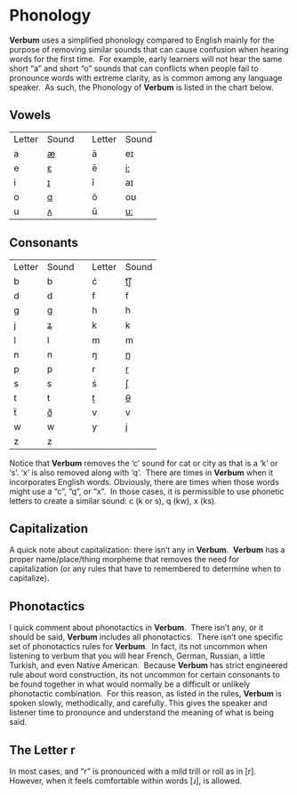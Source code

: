 # Phonology

**Verbum** uses a simplified phonology compared to English mainly for the purpose of removing similar sounds that can cause confusion when hearing words for the first time.&nbsp; For example, early learners will not hear the same short “a” and short “o” sounds that can conflicts when people fail to pronounce words with extreme clarity, as is common among any language speaker.&nbsp; As such, the Phonology of **Verbum** is listed in the chart below.

## Vowels

||||||
|--- |--- |--- |--- |--- |
|Letter|Sound||Letter|Sound|
|a|[æ](https://en.wikipedia.org/wiki/File:Near-open_front_unrounded_vowel.ogg)||ā|eɪ|
|e|[ɛ](https://en.wikipedia.org/wiki/File:Open-mid_front_unrounded_vowel.ogg)||ē|[i:](https://en.wikipedia.org/wiki/File:Close_front_unrounded_vowel.ogg)|
|i|[ɪ](https://en.wikipedia.org/wiki/File:Near-close_near-front_unrounded_vowel.ogg)||ī|aɪ|
|o|[ɑ](https://en.wikipedia.org/wiki/File:Open_back_unrounded_vowel.ogg)||ō|oʊ|
|u|[ʌ](https://en.wikipedia.org/wiki/File:PR-open-mid_back_unrounded_vowel2.ogg)||ū|[u:](https://en.wikipedia.org/wiki/File:Close_back_rounded_vowel.ogg)|

## Consonants

||||||
|--- |--- |--- |--- |--- |
|Letter|Sound||Letter|Sound|
|b|b||ć|[t͡ʃ](https://en.wikipedia.org/wiki/File:Voiceless_palato-alveolar_affricate.ogg)|
|d|d||f|f|
|g|g||h|h|
|j|[ʑ](https://en.wikipedia.org/wiki/File:Voiced_alveolo-palatal_sibilant.ogg)||k|k|
|l|l||m|m|
|n|n||ŋ|[ŋ](https://en.wikipedia.org/wiki/File:Velar_nasal.ogg)|
|p|p||r|[r](https://en.wikipedia.org/wiki/File:Alveolar_trill.ogg)|
|s|s||ś|[ʃ](https://en.wikipedia.org/wiki/File:Voiceless_palato-alveolar_sibilant.ogg)|
|t|t||ṯ|[θ](https://en.wikipedia.org/wiki/File:Voiceless_dental_fricative.ogg)|
|ẗ|[ð](https://en.wikipedia.org/wiki/File:Voiced_dental_fricative.ogg)||v|v|
|w|w||y|[j](https://en.wikipedia.org/wiki/File:Palatal_approximant.ogg)|
|z|z||||

Notice that **Verbum** removes the ‘c’ sound for cat or city as that is a ‘k’ or ‘s’. ‘x’ is also removed along with ‘q’.&nbsp; There are times in **Verbum** when it incorporates English words. Obviously, there are times when those words might use a “c”, “q”, or “x”.&nbsp; In those cases, it is permissible to use phonetic letters to create a similar sound: c (k or s), q (kw), x (ks).

## Capitalization

A quick note about capitalization: there isn’t any in **Verbum**.&nbsp; **Verbum** has a proper name/place/thing morpheme that removes the need for capitalization (or any rules that have to remembered to determine when to capitalize).

## Phonotactics

I quick comment about phonotactics in **Verbum**.&nbsp; There isn’t any, or it should be said, **Verbum** includes all phonotactics.&nbsp; There isn’t one specific set of phonotactics rules for **Verbum**.&nbsp; In fact, its not uncommon when listening to verbum that you will hear French, German, Russian, a little Turkish, and even Native American.&nbsp; Because **Verbum** has strict engineered rule about word construction, its not uncommon for certain consonants to be found together in what would normally be a difficult or unlikely phonotactic combination.&nbsp; For this reason, as listed in the rules, **Verbum** is spoken slowly, methodically, and carefully. This gives the speaker and listener time to pronounce and understand the meaning of what is being said.

## The Letter r

In most cases, and “r” is pronounced with a mild trill or roll as in [r].&nbsp; However, when it feels comfortable within words [ɹ], is allowed.
